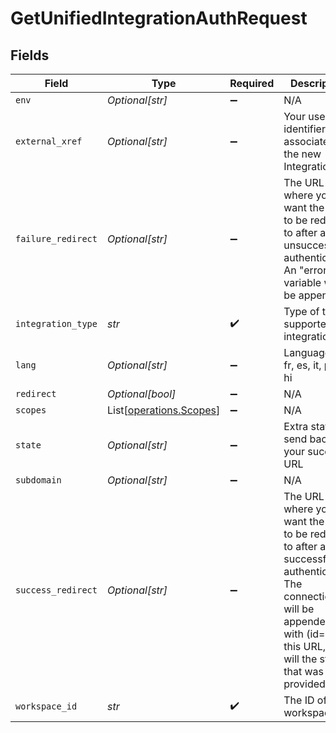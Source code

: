 # GetUnifiedIntegrationAuthRequest


## Fields

| Field                                                                                                                                                                                               | Type                                                                                                                                                                                                | Required                                                                                                                                                                                            | Description                                                                                                                                                                                         |
| --------------------------------------------------------------------------------------------------------------------------------------------------------------------------------------------------- | --------------------------------------------------------------------------------------------------------------------------------------------------------------------------------------------------- | --------------------------------------------------------------------------------------------------------------------------------------------------------------------------------------------------- | --------------------------------------------------------------------------------------------------------------------------------------------------------------------------------------------------- |
| `env`                                                                                                                                                                                               | *Optional[str]*                                                                                                                                                                                     | :heavy_minus_sign:                                                                                                                                                                                  | N/A                                                                                                                                                                                                 |
| `external_xref`                                                                                                                                                                                     | *Optional[str]*                                                                                                                                                                                     | :heavy_minus_sign:                                                                                                                                                                                  | Your user identifier to associate with the new Integration                                                                                                                                          |
| `failure_redirect`                                                                                                                                                                                  | *Optional[str]*                                                                                                                                                                                     | :heavy_minus_sign:                                                                                                                                                                                  | The URL where you want the user to be redirect to after an unsuccessful authentication. An "error" variable will be appended.                                                                       |
| `integration_type`                                                                                                                                                                                  | *str*                                                                                                                                                                                               | :heavy_check_mark:                                                                                                                                                                                  | Type of the supported integration                                                                                                                                                                   |
| `lang`                                                                                                                                                                                              | *Optional[str]*                                                                                                                                                                                     | :heavy_minus_sign:                                                                                                                                                                                  | Language: en, fr, es, it, pt, zh, hi                                                                                                                                                                |
| `redirect`                                                                                                                                                                                          | *Optional[bool]*                                                                                                                                                                                    | :heavy_minus_sign:                                                                                                                                                                                  | N/A                                                                                                                                                                                                 |
| `scopes`                                                                                                                                                                                            | List[[operations.Scopes](../../models/operations/scopes.md)]                                                                                                                                        | :heavy_minus_sign:                                                                                                                                                                                  | N/A                                                                                                                                                                                                 |
| `state`                                                                                                                                                                                             | *Optional[str]*                                                                                                                                                                                     | :heavy_minus_sign:                                                                                                                                                                                  | Extra state to send back to your success URL                                                                                                                                                        |
| `subdomain`                                                                                                                                                                                         | *Optional[str]*                                                                                                                                                                                     | :heavy_minus_sign:                                                                                                                                                                                  | N/A                                                                                                                                                                                                 |
| `success_redirect`                                                                                                                                                                                  | *Optional[str]*                                                                                                                                                                                     | :heavy_minus_sign:                                                                                                                                                                                  | The URL where you want the user to be redirect to after a successful authentication.  The connection ID will be appended with (id=<connectionId>) to this URL, as will the state that was provided. |
| `workspace_id`                                                                                                                                                                                      | *str*                                                                                                                                                                                               | :heavy_check_mark:                                                                                                                                                                                  | The ID of the workspace                                                                                                                                                                             |
